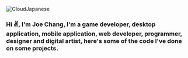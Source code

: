 ![CloudJapanese](https://user-images.githubusercontent.com/123129983/236911577-f58eecf9-9b70-4b0c-a4e2-47227a9deb12.gif)

### Hi ✌, I'm **Joe Chang**, I'm a game developer, desktop application, mobile application, web developer, programmer, designer and digital artist, here's some of the code I've done on some projects.
